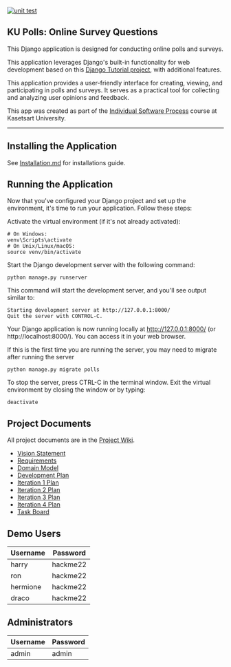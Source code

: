 [![unit test](https://github.com/CondricNay/ku-polls/actions/workflows/python-app.yml/badge.svg)](https://github.com/CondricNay/ku-polls/actions/workflows/python-app.yml)

## KU Polls: Online Survey Questions 

This Django application is designed for conducting online polls and surveys. 

This application leverages Django's built-in functionality for web development based on this [Django Tutorial project][django-tutorial], with additional features.

This application provides a user-friendly interface for creating, viewing, and participating in polls and surveys. It serves as a practical tool for collecting and analyzing user opinions and feedback.

This app was created as part of the [Individual Software Process](
https://cpske.github.io/ISP) course at Kasetsart University.

---

## Installing the Application

See [Installation.md](https://github.com/CondricNay/ku-polls/blob/main/Installation.md) for installations guide.

## Running the Application
Now that you've configured your Django project and set up the environment, it's time to run your application. Follow these steps:

Activate the virtual environment (if it's not already activated):
```
# On Windows:
venv\Scripts\activate
# On Unix/Linux/macOS:
source venv/bin/activate
```

Start the Django development server with the following command:

```
python manage.py runserver
```

This command will start the development server, and you'll see output similar to:
```
Starting development server at http://127.0.0.1:8000/
Quit the server with CONTROL-C.
```

Your Django application is now running locally at http://127.0.0.1:8000/ (or http://localhost:8000/). You can access it in your web browser.

If this is the first time you are running the server, you may need to migrate after running the server
```
python manage.py migrate polls
```

To stop the server, press CTRL-C in the terminal window. Exit the virtual environment by closing the window or by typing:
```
deactivate
```
## Project Documents

All project documents are in the [Project Wiki](../../wiki/Home).

- [Vision Statement](../../wiki/Vision%20Statement)
- [Requirements](../../wiki/Requirements)
- [Domain Model](../../wiki/Domain-Model)
- [Development Plan](../../wiki/Development-Plan)
- [Iteration 1 Plan](../../wiki/Iteration-1-Plan)
- [Iteration 2 Plan](../../wiki/Iteration-2-Plan)
- [Iteration 3 Plan](../../wiki/Iteration-3-Plan)
- [Iteration 4 Plan](../../wiki/Iteration-4-Plan)
- [Task Board](https://github.com/users/CondricNay/projects/3/views/1)

[django-tutorial]: https://docs.djangoproject.com/en/4.2/intro/tutorial01/


## Demo Users

| Username  | Password        |
|-----------|-----------------|
|   harry   | hackme22        |
|   ron     | hackme22        |
|  hermione | hackme22        |
|   draco   | hackme22        |


## Administrators
| Username  | Password        |
|-----------|-----------------|
|   admin   | admin           |
